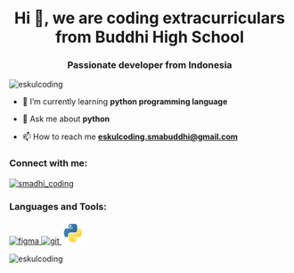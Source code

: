 <h1 align="center">Hi 👋, we are coding extracurriculars from Buddhi High School</h1>
<h3 align="center">Passionate developer from Indonesia</h3>

<p align="left"> <img src="https://komarev.com/ghpvc/?username=eskulcoding&label=Profile%20views&color=0e75b6&style=flat" alt="eskulcoding" /> </p>

- 🌱 I’m currently learning **python programming language**

- 💬 Ask me about **python**

- 📫 How to reach me **eskulcoding.smabuddhi@gmail.com**

<h3 align="left">Connect with me:</h3>
<p align="left">
<a href="https://instagram.com/smadhi_coding" target="blank"><img align="center" src="https://raw.githubusercontent.com/rahuldkjain/github-profile-readme-generator/master/src/images/icons/Social/instagram.svg" alt="smadhi_coding" height="30" width="40" /></a>
</p>

<h3 align="left">Languages and Tools:</h3>
<p align="left"> <a href="https://www.figma.com/" target="_blank" rel="noreferrer"> <img src="https://www.vectorlogo.zone/logos/figma/figma-icon.svg" alt="figma" width="40" height="40"/> </a> <a href="https://git-scm.com/" target="_blank" rel="noreferrer"> <img src="https://www.vectorlogo.zone/logos/git-scm/git-scm-icon.svg" alt="git" width="40" height="40"/> </a> <a href="https://www.python.org" target="_blank" rel="noreferrer"> <img src="https://raw.githubusercontent.com/devicons/devicon/master/icons/python/python-original.svg" alt="python" width="40" height="40"/> </a> </p>

<p><img align="center" src="https://github-readme-stats.vercel.app/api/top-langs?username=eskulcoding&show_icons=true&locale=en&layout=compact" alt="eskulcoding" /></p>

